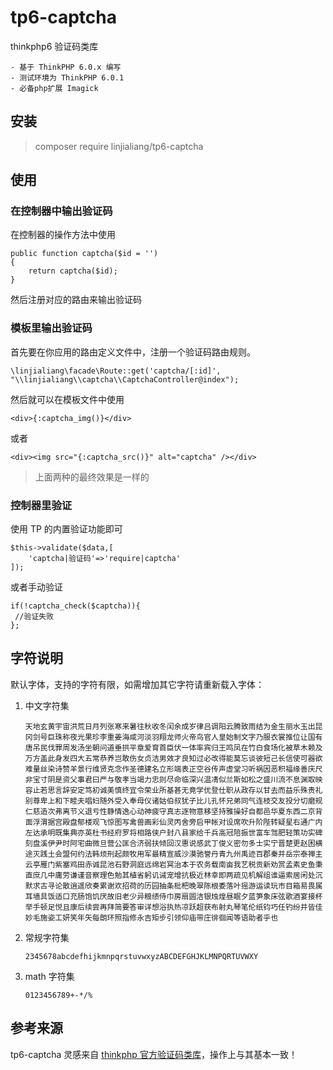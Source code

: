 # tp6-captcha

thinkphp6 验证码类库

```text
- 基于 ThinkPHP 6.0.x 编写
- 测试环境为 ThinkPHP 6.0.1
- 必备php扩展 Imagick
```

## 安装

> composer require linjialiang/tp6-captcha

## 使用

### 在控制器中输出验证码

在控制器的操作方法中使用

```
public function captcha($id = '')
{
	return captcha($id);
}
```

然后注册对应的路由来输出验证码

### 模板里输出验证码

首先要在你应用的路由定义文件中，注册一个验证码路由规则。

```
\linjialiang\facade\Route::get('captcha/[:id]', "\\linjialiang\\captcha\\CaptchaController@index");
```

然后就可以在模板文件中使用

```
<div>{:captcha_img()}</div>
```

或者

```
<div><img src="{:captcha_src()}" alt="captcha" /></div>
```

> 上面两种的最终效果是一样的

### 控制器里验证

使用 TP 的内置验证功能即可

```
$this->validate($data,[
    'captcha|验证码'=>'require|captcha'
]);
```

或者手动验证

```
if(!captcha_check($captcha)){
 //验证失败
};
```

## 字符说明

默认字体，支持的字符有限，如需增加其它字符请重新载入字体：

1. 中文字符集

    ```text
    天地玄黄宇宙洪荒日月列张寒来暑往秋收冬闰余成岁律吕调阳云腾致雨结为金生丽水玉出昆冈剑号巨珠称夜光果珍李重姜海咸河淡羽翔龙师火帝鸟官人皇始制文字乃服衣裳推位让国有唐吊民伐罪周发汤坐朝问道垂拱平章爱育首臣伏一体率宾归王鸣凤在竹白食场化被草木赖及万方盖此身发四大五常恭养岂敢伤女贞洁男效才良知过必改得能莫忘谈彼短己长信使可器欲难量丝染诗赞羊景行维贤克念作圣德建名立形端表正空谷传声虚堂习听祸因恶积福缘善庆尺非宝寸阴是资父事君曰严与敬孝当竭力忠则尽命临深兴温凊似兰斯如松之盛川流不息渊取映容止若思言辞安定笃初诚美慎终宜令荣业所基甚无竟学优登仕职从政存以甘去而益乐殊贵礼别尊卑上和下睦夫唱妇随外受入奉母仪诸姑伯叔犹子比儿孔怀兄弟同气连枝交友投分切磨规仁慈造次弗离节义退亏性静情逸心动神疲守真志逐物意移坚持雅操好自都邑华夏东西二京背面浮渭据宫殿盘郁楼观飞惊图写禽兽画彩仙灵丙舍旁启甲帐对设席吹升阶陛转疑星右通广内左达承明既集典亦英杜书经府罗将相路侠户封八县家给千兵高冠陪振世富车驾肥轻策功实碑刻盘溪伊尹时阿宅曲微旦营公匡合济弱扶倾回汉惠说感武丁俊义密勿多士实宁晋楚更赵困横途灭践土会盟何约法韩烦刑起颇牧用军最精宣威沙漠驰誉丹青九州禹迹百郡秦并岳宗泰禅主云亭雁门紫塞鸡田赤诚昆池石野洞庭远绵岩冥治本于农务载南亩我艺税贡新劝赏孟素史鱼秉直庶几中庸劳谦谨音察理色勉其植省躬讥诫宠增抗极近林幸即两疏见机解组谁逼索居闲处沉默求古寻论散逍遥欣奏累谢欢招荷的历园抽条枇杷晚翠陈根委落叶摇游运读玩市目箱易畏属耳墙具饭适口充肠饱饥厌故旧老少异粮绩侍巾房扇圆洁银烛煌昼眠夕蓝笋象床弦歌酒宴接杯举手顿足悦且康后续尝再拜简要答审详想浴执热凉跃超获布射丸琴笔伦纸钧巧任钓纷并皆佳妙毛施姿工妍笑年矢每朗环照指修永吉矩步引领仰庙带庄徘徊闻等语助者乎也
    ```

2. 常规字符集

    ```text
    2345678abcdefhijkmnpqrstuvwxyzABCDEFGHJKLMNPQRTUVWXY
    ```

3. math 字符集

    ```text
    0123456789+-*/%
    ```

## 参考来源

tp6-captcha 灵感来自 [thinkphp 官方验证码类库](https://packagist.org/packages/topthink/think-captcha)，操作上与其基本一致！
